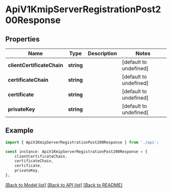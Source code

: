 # ApiV1KmipServerRegistrationPost200Response


## Properties

Name | Type | Description | Notes
------------ | ------------- | ------------- | -------------
**clientCertificateChain** | **string** |  | [default to undefined]
**certificateChain** | **string** |  | [default to undefined]
**certificate** | **string** |  | [default to undefined]
**privateKey** | **string** |  | [default to undefined]

## Example

```typescript
import { ApiV1KmipServerRegistrationPost200Response } from './api';

const instance: ApiV1KmipServerRegistrationPost200Response = {
    clientCertificateChain,
    certificateChain,
    certificate,
    privateKey,
};
```

[[Back to Model list]](../README.md#documentation-for-models) [[Back to API list]](../README.md#documentation-for-api-endpoints) [[Back to README]](../README.md)
